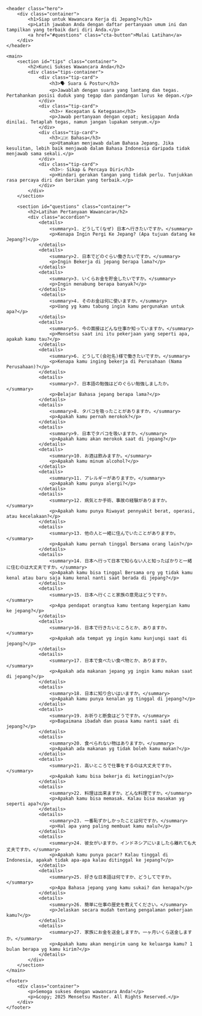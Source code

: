 <!DOCTYPE html>
<html lang="id">
<head>
    <meta charset="UTF-8">
    <meta name="viewport" content="width=device-width, initial-scale=1.0">
    <title>Mensetsu Master - Persiapan Wawancara Jepang</title>
    <link rel="stylesheet" href="styles.css">
    <link rel="preconnect" href="https://fonts.googleapis.com">
    <link rel="preconnect" href="https://fonts.gstatic.com" crossorigin>
    <link href="https://fonts.googleapis.com/css2?family=Lato:wght@400;700&family=Montserrat:wght@600;700&display=swap" rel="stylesheet">
</head>
<body>

    <header class="hero">
        <div class="container">
            <h1>Siap untuk Wawancara Kerja di Jepang?</h1>
            <p>Latih jawaban Anda dengan daftar pertanyaan umum ini dan tampilkan yang terbaik dari diri Anda.</p>
            <a href="#questions" class="cta-button">Mulai Latihan</a>
        </div>
    </header>

    <main>
        <section id="tips" class="container">
            <h2>Kunci Sukses Wawancara Anda</h2>
            <div class="tips-container">
                <div class="tip-card">
                    <h3>🗣️ Suara & Postur</h3>
                    <p>Jawablah dengan suara yang lantang dan tegas. Pertahankan posisi duduk yang tegap dan pandangan lurus ke depan.</p>
                </div>
                <div class="tip-card">
                    <h3>⚡ Kecepatan & Ketegasan</h3>
                    <p>Jawab pertanyaan dengan cepat; kesigapan Anda dinilai. Tetaplah tegas, namun jangan lupakan senyum.</p>
                </div>
                <div class="tip-card">
                    <h3>🇯🇵 Bahasa</h3>
                    <p>Utamakan menjawab dalam Bahasa Jepang. Jika kesulitan, lebih baik menjawab dalam Bahasa Indonesia daripada tidak menjawab sama sekali.</p>
                </div>
                <div class="tip-card">
                    <h3>✨ Sikap & Percaya Diri</h3>
                    <p>Hindari gerakan tangan yang tidak perlu. Tunjukkan rasa percaya diri dan berikan yang terbaik.</p>
                </div>
            </div>
        </section>

        <section id="questions" class="container">
            <h2>Latihan Pertanyaan Wawancara</h2>
            <div class="accordion">
                <details>
                    <summary>1. どうして(なぜ) 日本へ行きたいですか。</summary>
                    <p>Kenapa Ingin Pergi Ke Jepang? (Apa tujuan datang ke Jepang?)</p>
                </details>
                <details>
                    <summary>2. 日本でどのぐらい働きたいですか。</summary>
                    <p>Ingin Bekerja di jepang berapa lama?</p>
                </details>
                <details>
                    <summary>3. いくらお金を貯金したいですか。</summary>
                    <p>Ingin menabung berapa banyak?</p>
                </details>
                 <details>
                    <summary>4. そのお金は何に使いますか。</summary>
                    <p>Uang yg kamu tabung ingin kamu pergunakan untuk apa?</p>
                </details>
                <details>
                    <summary>5. 今の面接はどんな仕事か知っていますか。</summary>
                    <p>Mensetsu saat ini itu pekerjaan yang seperti apa, apakah kamu tau?</p>
                </details>
                <details>
                    <summary>6. どうして(会社名)様で働きたいですか。</summary>
                    <p>Kenapa kamu inging bekerja di Perusahaan (Nama Perusahaan)?</p>
                </details>
                <details>
                    <summary>7. 日本語の勉強はどのぐらい勉強しましたか。</summary>
                    <p>Belajar Bahasa jepang berapa lama?</p>
                </details>
                <details>
                    <summary>8. タバコを吸ったことがありますか。</summary>
                    <p>Apakah kamu pernah merokok?</p>
                </details>
                <details>
                    <summary>9. 日本でタバコを吸いますか。</summary>
                    <p>Apakah kamu akan merokok saat di jepang?</p>
                </details>
                <details>
                    <summary>10. お酒は飲みますか。</summary>
                    <p>Apakah kamu minum alcohol?</p>
                </details>
                <details>
                    <summary>11. アレルギーがありますか。</summary>
                    <p>Apakah kamu punya alergi?</p>
                </details>
                <details>
                    <summary>12. 病気とか手術、事故の経験がありますか。</summary>
                    <p>Apakah kamu punya Riwayat pennyakit berat, operasi, atau kecelakaan?</p>
                </details>
                <details>
                    <summary>13. 他の人と一緒に住んでいたことがありますか。</summary>
                    <p>Apakah kamu pernah tinggal Bersama orang lain?</p>
                </details>
                <details>
                    <summary>14. 日本へ行って日本で知らない人と知ったばかりと一緒に住むのは大丈夫ですか。</summary>
                    <p>Apakah kamu bisa tinggal Bersama org yg tidak kamu kenal atau baru saja kamu kenal nanti saat berada di jepang?</p>
                </details>
                <details>
                    <summary>15. 日本へ行くこと家族の意見はどうですか。</summary>
                    <p>Apa pendapat orangtua kamu tentang kepergian kamu ke jepang?</p>
                </details>
                <details>
                    <summary>16. 日本で行きたいところとか、ありますか。</summary>
                    <p>Apakah ada tempat yg ingin kamu kunjungi saat di jepang?</p>
                </details>
                <details>
                    <summary>17. 日本で食べたい食べ物とか、ありますか。</summary>
                    <p>Apakah ada makanan jepang yg ingin kamu makan saat di jepang?</p>
                </details>
                <details>
                    <summary>18. 日本に知り合いはいますか。</summary>
                    <p>Apakah kamu punya kenalan yg tinggal di jepang?</p>
                </details>
                <details>
                    <summary>19. お祈りと断食はどうですか。</summary>
                    <p>Bagaimana ibadah dan puasa kamu nanti saat di jepang?</p>
                </details>
                <details>
                    <summary>20. 食べられない物はありますか。</summary>
                    <p>Apakah ada makanan yg tidak boleh kamu makan?</p>
                </details>
                <details>
                    <summary>21. 高いところで仕事をするのは大丈夫ですか。</summary>
                    <p>Apakah kamu bisa bekerja di ketinggian?</p>
                </details>
                <details>
                    <summary>22. 料理は出来ますか。どんな料理ですか。</summary>
                    <p>Apakah kamu bisa memasak. Kalau bisa masakan yg seperti apa?</p>
                </details>
                <details>
                    <summary>23. 一番恥ずかしかったことは何ですか。</summary>
                    <p>Hal apa yang paling membuat kamu malu?</p>
                </details>
                <details>
                    <summary>24. 彼女がいますか。インドネシアにいましたら離れても大丈夫ですか。</summary>
                    <p>Apakah kamu punya pacar? Kalau tinggal di Indonesia, apakah tidak apa-apa kalau ditinggal ke jepang?</p>
                </details>
                <details>
                    <summary>25. 好きな日本語は何ですか、どうしてですか。</summary>
                    <p>Apa Bahasa jepang yang kamu sukai? dan kenapa?</p>
                </details>
                <details>
                    <summary>26. 簡単に仕事の歴史を教えてください。</summary>
                    <p>Jelaskan secara mudah tentang pengalaman pekerjaan kamu?</p>
                </details>
                <details>
                    <summary>27. 家族にお金を送金しますか。一ヶ月いくら送金しますか。</summary>
                    <p>Apakah kamu akan mengirim uang ke keluarga kamu? 1 bulan berapa yg kamu kirim?</p>
                </details>
            </div>
        </section>
    </main>

    <footer>
        <div class="container">
            <p>Semoga sukses dengan wawancara Anda!</p>
            <p>&copy; 2025 Mensetsu Master. All Rights Reserved.</p>
        </div>
    </footer>

</body>
</html>
